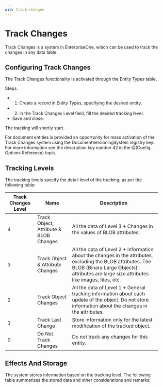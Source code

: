 ```yaml
---
uid: track-changes
---
```


# Track Changes

Track Changes is a system in EnterpriseOne, which can be used to track the changes in any data table.

## Configuring Track Changes

The Track Changes functionality is activated through the Entity Types table.

Steps:

- 1. Create a record in Entity Types, specifying the desired entity.
- 2. In the Track Changes Level field, fill the desired tracking level.
- Save and close.

The tracking will shortly start.

For document entities is provided an opportunity for mass activation of the Track Changes system using the DocumentVersioningSystem registry key. For more information see the description key number 42 in the @(Config Options Reference) topic.

## Tracking Levels

The tracking levels specify the detail level of the tracking, as per the following table:


| Track Changes Level | Name | Description |
| -- | --- | -------------------------------------- |
| 4 |Track Object, Attribute & BLOB Changes | All the data of Level 3 + Changes in the values of BLOB attributes.|
| 3 | Track Object & Attribute Changes |  All the data of Level 2 + Information about the changes in the attributes, excluding the BLOB attributes. The BLOB (Binary Large Objects) attributes are large size attributes like images, files, etc.|
| 2 | Track Object Changes| All the data of Level 1 + General tracking information about each update of the object. Do not store information about the changes in the attributes. |
| 1 | Track Last Change | Store information only for the latest modification of the tracked object. |
| 0 | Do Not Track Changes | Do not track any changes for this entity. |


## Effects And Storage

The system stores information based on the tracking level. The following table summarizes the stored data and other considerations and remarks:


